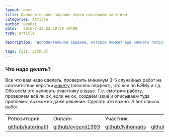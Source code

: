 ```yaml
---
layout: post
title: Дополнительное задание перед последним занятием
categories: Article
author: DonRai
date:   2016-2-23 22:50:58 +0400
type: article

description: "Дополнительное задание, которое помжет ещё немного погрузиться в верстку и гитхаб"

tags: [git, github]
---
```

### Что надо делать?
Все что вам надо сделать, проверить минимум 3-5 случайных работ на соответствие верстки [макету](https://github.com/WFS-1/frontend-school/tree/master/psd) (пиксель перфект), что все по БЭМу и т.д.
Обо всём это написать участнику в [issue](http://joxi.ru/RmzQnEeCwy8xrO).
Т.е. смотрим работу, проверяем всё ли ок, если не ок, создаём issue и описываем туда проблемы, возможно даже решение.
Сделать это важно.
А вот список работ.
<table>
  <tr>
    <td>Репозиторий</td>
    <td>Онлайн</td>
    <td>Участник</td>
  </tr>
  <tr>
    <td><a href="https://github.com/katerinatlt/lesson-3/tree/gh-pages">github/katerinatlt</a></td>
    <td><a href="http://katerinatlt.github.io/lesson-3/>онлайн</a></td>
    <td>Кураева Екатерина</td>
  </tr>
  <tr>
    <td><a href="https://github.com/evgenii1993/maket/tree/gh-pages/lesson-5">github/evgenii1993</a></td>
    <td><a href="http://evgenii1993.github.io/maket/lesson-5/>онлайн</a></td>
    <td>Сахаров Евгений</td>
  </tr>
  <tr>
    <td><a href="https://github.com/Nihomaris/psd6/tree/gh-pages">github/Nihomaris</a></td>
    <td><a href="http://nihomaris.github.io/psd6/>онлайн</a></td>
    <td>Щепин Александр</td>
  </tr>
  <tr>
    <td><a href="https://github.com/nikitasardov/projects/tree/gh-pages/build/psd-1">github/nikitasardov</a></td>
    <td><a href="https://nikitasardov.github.io/projects/build/psd-1/index.html>онлайн</a></td>
    <td>Сардов Никита</td>
  </tr>
  <tr>
    <td><a href="https://github.com/mironovpib101/Ok/tree/gh-pages/v3">github/mironovpib101</a></td>
    <td><a href="http://mironovpib101.github.io/Ok/v3/>онлайн</a></td>
    <td>Миронов Олег</td>
  </tr>
  <tr>
    <td><a href="https://github.com/CrazySunny2/Loginova2/tree/gh-pages">github/CrazySunny2</a></td>
    <td><a href="http://crazysunny2.github.io/Loginova2/>онлайн</a></td>
    <td>Логинова Наталья</td>
  </tr>
  <tr>
    <td><a href="https://github.com/silverghost63/homeworks2/tree/gh-pages">github/silverghost63</a></td>
    <td><a href="http://silverghost63.github.io/homeworks2/>онлайн</a></td>
    <td>Мельникова Анастасия</td>
  </tr>
  <tr>
    <td><a href="https://github.com/mgimranov/fe-psd1">github/mgimranov</a></td>
    <td><a href="http://mgimranov.github.io/fe-psd1/>онлайн</a></td>
    <td>Гимранов Марсель</td>
  </tr>
  <tr>
    <td>[github](https://github.com/gitwood/test3/tree/gh-pages">github/gitwood</a></td>
    <td><a href="http://gitwood.github.io/test3/>онлайн</a></td>
    <td>Останкова Елена</td>
  </tr>
  <tr>
    <td>[github](https://github.com/dneposeda/site2">github/dneposeda</a></td>
    <td><a href="http://dneposeda.github.io/site2/>онлайн</a></td>
    <td>Тивиков Денис</td>
  </tr>
  <tr>
    <td>[github](https://github.com/ismwh/psd-1">github/ismwh</a></td>
    <td><a href="http://ismwh.github.io/psd-1/>онлайн</a></td>
    <td>Литвинов Дмитрий</td>
  </tr>
  <tr>
    <td><a href="https://github.com/NuevoBio/SiteHard/tree/gh-pages">github/NuevoBio</a></td>
    <td><a href="http://nuevobio.github.io/SiteHard/>онлайн</a></td>
    <td>Иванов Эдуард</td>
  </tr>
  <tr>
    <td><a href="https://github.com/nittalee/web_design">github/nittalee</a></td>
    <td><a href="http://nittalee.github.io/web_design/>онлайн</a></td>
    <td>Хафизова Наталия</td>
  </tr>
  <tr>
    <td><a href="https://github.com/ardobosh/Final-Homework/tree/gh-pages">github/ardobosh</a></td>
    <td><a href="http://ardobosh.github.io/Final-Homework/>онлайн</a></td>
    <td>Первушина Валерия</td>
  </tr>
</table>
